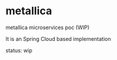 # metallica
metallica microservices poc (WIP)

It is an Spring Cloud based implementation

status: wip
